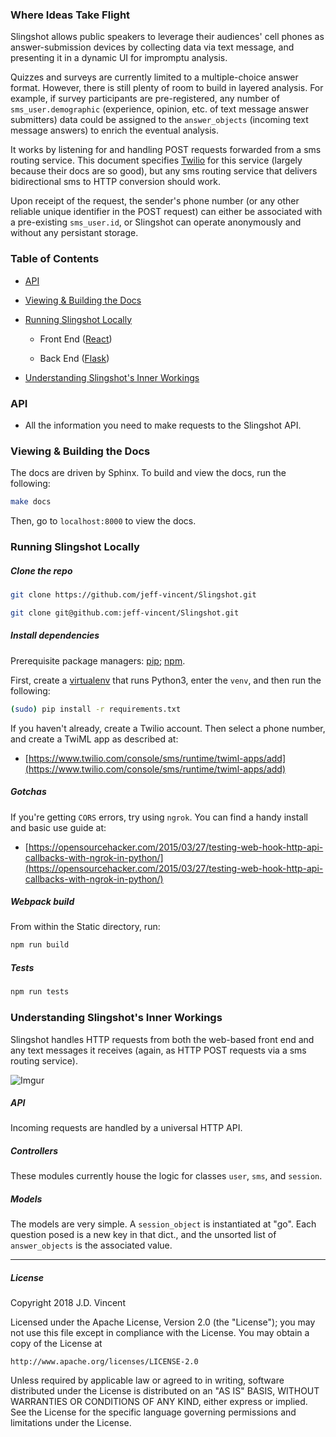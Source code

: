 ### Where Ideas Take Flight


Slingshot allows public speakers to leverage their audiences' cell phones as answer-submission devices by collecting data via text message, and presenting it in a dynamic UI for impromptu analysis. 

Quizzes and surveys are currently limited to a multiple-choice answer format. However, there is still plenty of room to build in layered analysis. For example, if survey participants are pre-registered, any number of `sms_user.demographic` (experience, opinion, etc. of text message answer submitters) data could be assigned to the `answer_objects` (incoming text message answers) to enrich the eventual analysis. 

It works by listening for and handling POST requests forwarded from a sms routing service. This document specifies [Twilio](https://twilio.com) for this service (largely because their docs are so good), but any sms routing service that delivers bidirectional sms to HTTP conversion should work. 

Upon receipt of the request, the sender's phone number (or any other reliable unique identifier in the POST request) can either be associated with a pre-existing `sms_user.id`, or Slingshot can operate anonymously and without any persistant storage. 

### Table of Contents

- [API]()

- [Viewing & Building the Docs]()

- [Running Slingshot Locally]()

  - Front End ([React](https://reactjs.org))
  
  - Back End ([Flask](http://flask.pocoo.org/))

- [Understanding Slingshot's Inner Workings]()


### API   

- All the information you need to make requests to the Slingshot API.

### Viewing & Building the Docs

The docs are driven by Sphinx. To build and view the docs, run the following: 

```bash
make docs
```
Then, go to `localhost:8000` to view the docs. 

### Running Slingshot Locally

##### Clone the repo

```bash
git clone https://github.com/jeff-vincent/Slingshot.git
```
```bash
git clone git@github.com:jeff-vincent/Slingshot.git
```
##### Install dependencies

Prerequisite package managers: [pip](https://pypi.org/project/pip/); [npm](https://www.npmjs.com/).

First, create a [virtualenv](https://pypi.org/project/virtualenv/) that runs Python3, enter the `venv`, and then run the following:

```bash
(sudo) pip install -r requirements.txt
```
If you haven't already, create a Twilio account. Then select a phone number, and create a TwiML app as described at: 

- [https://www.twilio.com/console/sms/runtime/twiml-apps/add](https://www.twilio.com/console/sms/runtime/twiml-apps/add)
  
##### Gotchas

If you're getting `CORS` errors, try using `ngrok`. You can find a handy install and basic use guide at: 

- [https://opensourcehacker.com/2015/03/27/testing-web-hook-http-api-callbacks-with-ngrok-in-python/](https://opensourcehacker.com/2015/03/27/testing-web-hook-http-api-callbacks-with-ngrok-in-python/)

##### Webpack build

From within the Static directory, run:
 
```bash
npm run build
```
    
##### Tests

```bash
npm run tests
```

### Understanding Slingshot's Inner Workings

Slingshot handles HTTP requests from both the web-based front end and any text messages it receives (again, as HTTP POST requests via a sms routing service). 
  
![Imgur](https://i.imgur.com/OMkNnpP.jpg)

##### API

Incoming requests are handled by a universal HTTP API. 

##### Controllers

These modules currently house the logic for classes ``user``, ``sms``, and ``session``. 

##### Models

The models are very simple. A ``session_object`` is instantiated at "go". Each question posed is a new key in that dict., and the unsorted list of ``answer_objects`` is the associated value. 

-----------------------------------------------------

##### License

Copyright 2018 J.D. Vincent

Licensed under the Apache License, Version 2.0 (the "License");
you may not use this file except in compliance with the License.
You may obtain a copy of the License at

    http://www.apache.org/licenses/LICENSE-2.0

Unless required by applicable law or agreed to in writing, software
distributed under the License is distributed on an "AS IS" BASIS,
WITHOUT WARRANTIES OR CONDITIONS OF ANY KIND, either express or implied.
See the License for the specific language governing permissions and
limitations under the License.

